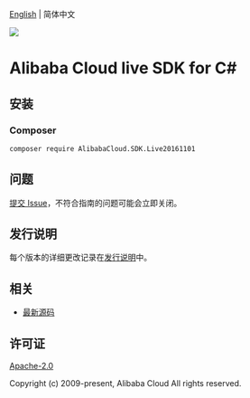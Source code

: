 [English](README.md) | 简体中文

![](https://aliyunsdk-pages.alicdn.com/icons/AlibabaCloud.svg)

# Alibaba Cloud live SDK for C#

## 安装

### Composer

```bash
composer require AlibabaCloud.SDK.Live20161101
```

## 问题

[提交 Issue](https://github.com/aliyun/alibabacloud-csharp-sdk/issues/new)，不符合指南的问题可能会立即关闭。

## 发行说明

每个版本的详细更改记录在[发行说明](./ChangeLog.md)中。

## 相关

* [最新源码](https://github.com/aliyun/alibabacloud-csharp-sdk/)

## 许可证

[Apache-2.0](http://www.apache.org/licenses/LICENSE-2.0)

Copyright (c) 2009-present, Alibaba Cloud All rights reserved.
